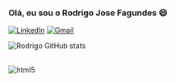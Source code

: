### Olá, eu sou o Rodrigo Jose Fagundes 😄

[![LinkedIn](https://img.shields.io/badge/LinkedIn-0077B5?style=for-the-badge&logo=linkedin&logoColor=white
)](https://br.linkedin.com/in/rodrigo-jos%C3%A9-fagundes-ab200891)
[![Gmail](https://img.shields.io/badge/Gmail-D14836?style=for-the-badge&logo=gmail&logoColor=white
)](mailto:rodrigojosefagundes@gmail.com)


![Rodrigo GitHub stats](https://github-readme-stats.vercel.app/api?username=rodrigojfagundes&show_icons=true&theme=radical)

<div style="display: inline_block"><br/>
  <img align="center" alt="html5" src="" />  
</div>
